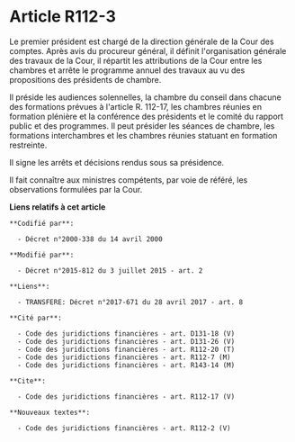 # Article R112-3

Le premier président est chargé de la direction générale de la Cour des comptes. Après avis du procureur général, il définit
l'organisation générale des travaux de la Cour, il répartit les attributions de la Cour entre les chambres et arrête le
programme annuel des travaux au vu des propositions des présidents de chambre. 

Il préside les audiences solennelles, la chambre du conseil dans chacune des formations prévues à l'article R. 112-17, les
chambres réunies en formation plénière et la conférence des présidents et le comité du rapport public et des programmes. Il
peut présider les séances de chambre, les formations interchambres et les chambres réunies statuant en formation restreinte. 

Il signe les arrêts et décisions rendus sous sa présidence. 

Il fait connaître aux ministres compétents, par voie de référé, les observations formulées par la Cour.

**Liens relatifs à cet article**

	**Codifié par**:

	  - Décret n°2000-338 du 14 avril 2000

	**Modifié par**:

	  - Décret n°2015-812 du 3 juillet 2015 - art. 2

	**Liens**:

	  - TRANSFERE: Décret n°2017-671 du 28 avril 2017 - art. 8

	**Cité par**:

	  - Code des juridictions financières - art. D131-18 (V)
	  - Code des juridictions financières - art. D131-26 (V)
	  - Code des juridictions financières - art. R112-20 (T)
	  - Code des juridictions financières - art. R112-7 (M)
	  - Code des juridictions financières - art. R143-14 (M)

	**Cite**:

	  - Code des juridictions financières - art. R112-17 (V)

	**Nouveaux textes**:

	  - Code des juridictions financières - art. R112-2 (V)

